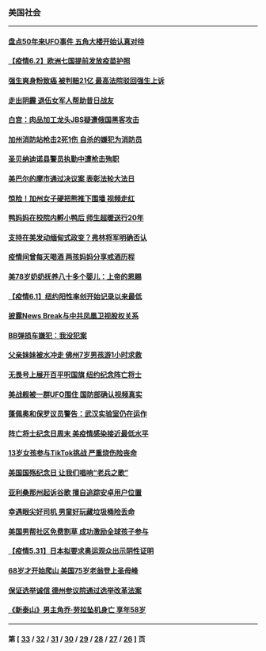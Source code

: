 ### 美国社会
---
#### [盘点50年来UFO事件 五角大楼开始认真对待](../../pages/ncid1078160/n12985296.md) 
#### [【疫情6.2】欧洲七国提前发放疫苗护照](../../pages/ncid1078160/n12993230.md) 
#### [强生爽身粉致癌 被判赔21亿 最高法院驳回强生上诉](../../pages/ncid1078160/n12993423.md) 
#### [走出阴霾 退伍女军人帮助昔日战友](../../pages/ncid1078160/n12992638.md) 
#### [白宫：肉品加工龙头JBS疑遭俄国黑客攻击](../../pages/ncid1078160/n12992542.md) 
#### [加州消防站枪击2死1伤 自杀的嫌犯为消防员](../../pages/ncid1078160/n12992040.md) 
#### [圣贝纳迪诺县警员执勤中遭枪击殉职](../../pages/ncid1078160/n12992247.md) 
#### [美巴尔的摩市通过决议案 表彰法轮大法日](../../pages/ncid1078160/n12992019.md) 
#### [惊险！加州女子硬把熊推下围墙 视频走红](../../pages/ncid1078160/n12991777.md) 
#### [鸭妈妈在校院内孵小鸭后 师生超暖送行20年](../../pages/ncid1078160/n12991327.md) 
#### [支持在美发动缅甸式政变？弗林将军明确否认](../../pages/ncid1078160/n12991679.md) 
#### [疫情间曾每天喝酒 两孩妈妈分享戒酒历程](../../pages/ncid1078160/n12991208.md) 
#### [美78岁奶奶抚养八十多个婴儿：上帝的恩赐](../../pages/ncid1078160/n12990670.md) 
#### [【疫情6.1】纽约阳性率创开始记录以来最低](../../pages/ncid1078160/n12990786.md) 
#### [披露News Break与中共凤凰卫视股权关系](../../pages/ncid1078160/n12990685.md) 
#### [BB弹损车嫌犯：我没犯案](../../pages/ncid1078160/n12990080.md) 
#### [父亲妹妹被水冲走 佛州7岁男孩游1小时求救](../../pages/ncid1078160/n12989744.md) 
#### [无畏号上展开百平呎国旗 纽约纪念阵亡将士](../../pages/ncid1078160/n12989613.md) 
#### [美战舰被一群UFO围住 国防部确认视频真实](../../pages/ncid1078160/n12989787.md) 
#### [蓬佩奥和保罗议员警告：武汉实验室仍在运作](../../pages/ncid1078160/n12989641.md) 
#### [阵亡将士纪念日周末 美疫情感染接近最低水平](../../pages/ncid1078160/n12989471.md) 
#### [13岁女孩参与TikTok挑战 严重烧伤险丧命](../../pages/ncid1078160/n12989569.md) 
#### [美国国殇纪念日 让我们唱响“老兵之歌”](../../pages/ncid1078160/n12989427.md) 
#### [亚利桑那州起诉谷歌 擅自追踪安卓用户位置](../../pages/ncid1078160/n12988874.md) 
#### [幸遇眼尖好司机 男童好玩藏垃圾桶险丢命](../../pages/ncid1078160/n12987781.md) 
#### [美国男帮社区免费割草 成功激励全球孩子参与](../../pages/ncid1078160/n12987216.md) 
#### [【疫情5.31】日本拟要求奥运观众出示阴性证明](../../pages/ncid1078160/n12987875.md) 
#### [68岁才开始爬山 美国75岁老翁登上圣母峰](../../pages/ncid1078160/n12987303.md) 
#### [保证选举诚信 德州参议院通过选举改革法案](../../pages/ncid1078160/n12987258.md) 
#### [《新泰山》男主角乔·劳拉坠机身亡 享年58岁](../../pages/ncid1078160/n12987082.md) 

---
#### 第 [ [33](./33.md) / [32](./32.md) / [31](./31.md) / [30](./30.md) / [29](./29.md) / [28](./28.md) / [27](./27.md) / [26](./26.md) ] 页
